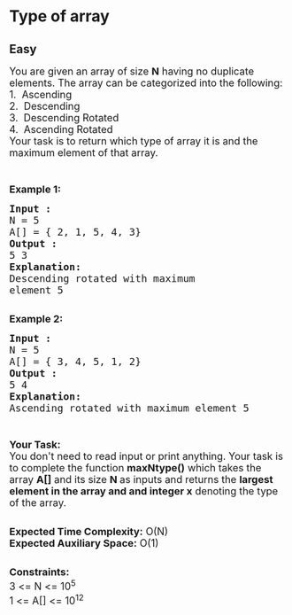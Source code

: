# Type of array
## Easy
<div class="problem-statement">
                <p></p><p><span style="font-size:18px">You are given an array of size <strong>N</strong> having no duplicate elements. The array can be categorized into the following:<br>
1. &nbsp;Ascending<br>
2. &nbsp;Descending<br>
3. &nbsp;Descending&nbsp;Rotated<br>
4. &nbsp;Ascending Rotated<br>
Your task is to return which type&nbsp;of array it is and&nbsp;the maximum element of that array.</span></p>

<p>&nbsp;</p>

<p><strong><span style="font-size:18px">Example 1:</span></strong></p>

<pre><span style="font-size:18px"><strong>Input :
</strong>N = 5 
A[] = { 2, 1, 5, 4, 3}
<strong>Output :
</strong>5 3
<strong>Explanation:</strong>
Descending rotated with maximum
element 5 </span></pre>

<p><br>
<span style="font-size:18px"><strong>Example 2:</strong></span></p>

<pre><span style="font-size:18px"><strong>Input :
</strong>N = 5
A[] = { 3, 4, 5, 1, 2}
<strong>Output : </strong>
5 4
<strong>Explanation:</strong>
Ascending rotated with maximum element 5 </span></pre>

<p>&nbsp;</p>

<p><span style="font-size:18px"><strong>Your Task:&nbsp;&nbsp;</strong><br>
You don't need to read input or print anything. Your task is to complete the function <strong>maxNtype()</strong>&nbsp;which takes the array <strong>A[]</strong> and its size <strong>N </strong>as inputs and returns the <strong>largest element in the array and and integer x</strong> denoting the type of the array.</span></p>

<p><br>
<span style="font-size:18px"><strong>Expected Time Complexity:</strong> O(N)<br>
<strong>Expected Auxiliary Space:</strong> O(1)</span></p>

<p><br>
<span style="font-size:18px"><strong>Constraints:</strong><br>
3 &lt;= N &lt;= 10<sup>5</sup><br>
1 &lt;= A[] &lt;= 10<sup>12</sup></span><br>
<br>
<br>
&nbsp;</p>

<p>&nbsp;</p>
 <p></p>
            </div>